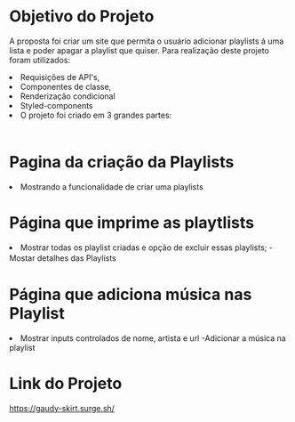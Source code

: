 # Objetivo do Projeto
A proposta foi criar um site que permita o usuário adicionar playlists á uma lista e poder apagar a playlist que quiser. Para realização deste projeto foram utilizados:

<li>Requisições de API's,</li>
<li>Componentes de classe,</li>
<li>Renderização condicional</li> 
<li>Styled-components</li>
<li>O projeto foi criado em 3 grandes partes:</li>
ㅤ

# Pagina da criação da Playlists
<li>Mostrando a funcionalidade de criar uma playlists</li>

# Página que imprime as playtlists
<li>Mostrar todas os playlist criadas e opção de excluir essas playlists; -Mostar detalhes das Playlistsㅤ ㅤ</li>

# Página que adiciona música nas Playlist
<li>Mostrar inputs controlados de nome, artista e url -Adicionar a música na playlist</li>

# Link do Projeto

https://gaudy-skirt.surge.sh/
